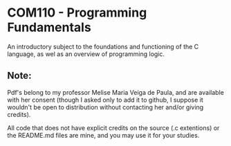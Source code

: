 # COM110 - Programming Fundamentals
An introductory subject to the foundations and functioning of the C language, as wel as an overview of programming logic.

## Note:
Pdf's belong to my professor Melise Maria Veiga de Paula, and are available with her consent (though I asked only to add it to github, I suppose it wouldn't be open to distribution without contacting her and/or giving credits). 

All code that does not have explicit credits on the source (.c extentions) or the README.md files are mine, and you may use it for your studies. 
